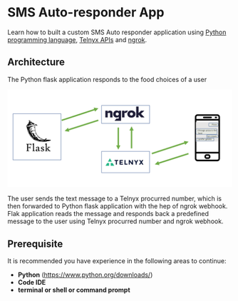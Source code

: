 # SMS Auto-responder App
 Learn how to built a custom SMS Auto responder application using [Python programming language](https://www.python.org/), [Telnyx APIs](https://telnyx.com) and [ngrok](https://ngrok.com/). 

 ## Architecture
 The Python flask application responds to the food choices of a user 

 <img src='./img/architecture.png' width="1000"/>
 
The user sends the text message to a Telnyx procurred number, which is then forwarded to Python flask application with the hep of ngrok webhook.
Flak application reads the message and responds back a predefined message to the user using Telnyx procurred number and ngrok webhook.

## Prerequisite

It is recommended you have experience in the following areas to continue: 
 * **Python** (https://www.python.org/downloads/) 
 * **Code IDE**
 * **terminal or shell or command prompt**

